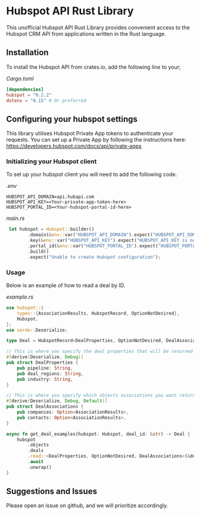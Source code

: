 # Hubspot API Rust Library
This unofficial Hubspot API Rust Library provides convenient access to the Hubspot CRM API from applications written in the Rust language.

## Installation
To install the Hubspot API from crates.io, add the following line to your;

_Cargo.toml_
```toml
[dependencies]
hubspot = "0.2.2"
dotenv = "0.15" # Or preferred
```

## Configuring your hubspot settings
This library utilises Hubspot Private App tokens to authenticate your requests. You can set up a Private App by following the instructions here: https://developers.hubspot.com/docs/api/private-apps

### Initializing your Hubspot client
To set up your hubspot client you will need to add the following code.

_.env_
```
HUBSPOT_API_DOMAIN=api.hubapi.com
HUBSPOT_API_KEY=<Your-private-app-token-here>
HUBSPOT_PORTAL_ID=<Your-hubspot-portal-id-here>

```

_main.rs_
```rust
 let hubspot = Hubspot::builder()
        .domain(&env::var("HUBSPOT_API_DOMAIN").expect("HUBSPOT_API_DOMAIN is not set"))
        .key(&env::var("HUBSPOT_API_KEY").expect("HUBSPOT_API_KEY is not set"))
        .portal_id(&env::var("HUBSPOT_PORTAL_ID").expect("HUBSPOT_PORTAL_ID is not set"))
        .build()
        .expect("Unable to create Hubspot configuration");

```

### Usage
Below is an example of how to read a deal by ID.

_example.rs_
```rust
use hubspot::{
    types::{AssociationResults, HubspotRecord, OptionNotDesired},
    Hubspot,
};
use serde::Deserialize;

type Deal = HubspotRecord<DealProperties, OptionNotDesired, DealAssociations>;

// This is where you specify the deal properties that will be returned by hubspot
#[derive(Deserialize, Debug)]
pub struct DealProperties {
    pub pipeline: String,
    pub deal_regions: String,
    pub industry: String,
}

// This is where you specify which objects associations you want returned by hubspot
#[derive(Deserialize, Debug, Default)]
pub struct DealAssociations {
    pub companies: Option<AssociationResults>,
    pub contacts: Option<AssociationResults>,
}

async fn get_deal_examples(hubspot: Hubspot, deal_id: &str) -> Deal {
    hubspot
        .objects
        .deals
        .read::<DealProperties, OptionNotDesired, DealAssociations>(&deal_id, false)
        .await
        .unwrap()
}

```

## Suggestions and Issues
Please open an issue on github, and we will prioritize accordingly.
